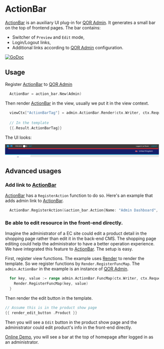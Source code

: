 # ActionBar

[ActionBar](https://github.com/qor/action_bar) is an auxiliary UI plug-in for [QOR Admin](../chapter2/setup.md). It generates a small bar on the top of frontend pages. The bar contains:

* Switcher of `Preview` and `Edit` mode,
* Login/Logout links,
* Additional links according to [QOR Admin](../chapter2/setup.md) configuration.

[![GoDoc](https://godoc.org/github.com/qor/action_bar?status.svg)](https://godoc.org/github.com/qor/action_bar)

## Usage

Register [ActionBar](https://github.com/qor/action_bar) to [QOR Admin](../chapter2/setup.md)

```go
  ActionBar = action_bar.New(Admin)
```

Then render [ActionBar](https://github.com/qor/action_bar) in the view, usually we put it in the view context.

```go
  viewCtx["ActionBarTag"] = admin.ActionBar.Render(ctx.Writer, ctx.Request)

  // In the template
  {{.Result.ActionBarTag}}
```

The UI looks:

![actionbar](actionbar-demo.png)

## Advanced usages

### Add link to [ActionBar](https://github.com/qor/action_bar)

[ActionBar](https://github.com/qor/action_bar) has a `RegisterAction` function to do so. Here's an example that adds admin link to [ActionBar](https://github.com/qor/action_bar).

```go
  ActionBar.RegisterAction(&action_bar.Action{Name: "Admin Dashboard", Link: "/admin"})
```

### Be able to edit resource in the front-end directly.

Imagine the administrator of a EC site could edit a product detail in the shopping page rather than edit it in the back-end CMS. The shopping page editing could help the administrator to have a better operation experience. We have integrated this feature to [ActionBar](https://github.com/qor/action_bar). The setup is easy.

First, register view functions. The example uses [Render](../helpers/render.md) to render the template. So we register functions by `Render.RegisterFuncMap`. The `admin.ActionBar` in the example is an instance of [QOR Admin](../chapter2/setup.md).

```go
  for key, value := range admin.ActionBar.FuncMap(ctx.Writer, ctx.Request) {
    Render.RegisterFuncMap(key, value)
  }
```

Then render the edit button in the template.

```go
// Assume this is in the product show page
{{ render_edit_button .Product }}
```

Then you will see a `Edit` button in the product show page and the administrator could edit product's info in the front-end directly.

[Online Demo](http://demo.getqor.com/), you will see a bar at the top of homepage after logged in as an administrator.
